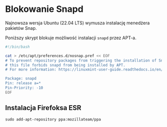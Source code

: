 # Blokowanie Snapd

Najnowsza wersja Ubuntu (22.04 LTS) wymusza instalację menedżera pakietów Snap.

Poniższy skrypt blokuje możliwość instalacji `snapd` przez APT-a.

```bash
#!/bin/bash

cat > /etc/apt/preferences.d/nosnap.pref << EOF
# To prevent repository packages from triggering the installation of Snap,
# this file forbids snapd from being installed by APT.
# For more information: https://linuxmint-user-guide.readthedocs.io/en/latest/snap.html

Package: snapd
Pin: release a=*
Pin-Priority: -10
EOF
```

## Instalacja Firefoksa ESR

```
sudo add-apt-repository ppa:mozillateam/ppa
```

